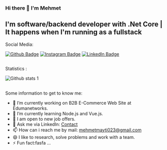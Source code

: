 ### Hi there 👋 I'm Mehmet
## I'm software/backend developer with .Net Core | It happens when I'm running as a fullstack



Social Media:


[![Github Badge](https://img.shields.io/badge/-Github-000?style=quare&labelColor=000&logo=Github&logoColor=white&link=link)](https://github.com/mehmetmayti) 
[![Instagram Badge](https://img.shields.io/badge/-Instagram-C13584?style=flat-quare&labelColor=C13584&logo=instagram&logoColor=white&link=link)](https://www.instagram.com/mehmet_mayti/)
[![LinkedIn Badge](https://img.shields.io/badge/-LinkedIn-000?style=quare&labelColor=000&logo=LinkedIn&logoColor=blue&link=link)](https://github.com/mehmetmayti) 

##

Statistics :
<!--
Github istatistikleri
-->
![Github stats 1](https://github-readme-stats.vercel.app/api?username=mehmetmayti&show_icons=true&theme=gradient)


##
<!--
**mehmetmayti/mehmetmayti** is a ✨ _special_ ✨ repository because its `README.md` (this file) appears on your GitHub profile.
-->
Some information to get to know me:

- 🔭 I’m currently working on B2B E-Commerce Web Site at Edumanetworks.
- 🌱 I’m currently learning Node.js and Vue.js.
- 👯 I am open to new job offers.
- 💬 Ask me via LinkedIn: <a href="https://www.linkedin.com/in/mehmetmayti/" target="blank">Contact</a>
- 📫 How can i reach me by mail: mehmetmayti023@gmail.com
- 😄 I like to research, solve problems and work with a team.
- ⚡ Fun fact:fasfa ...

